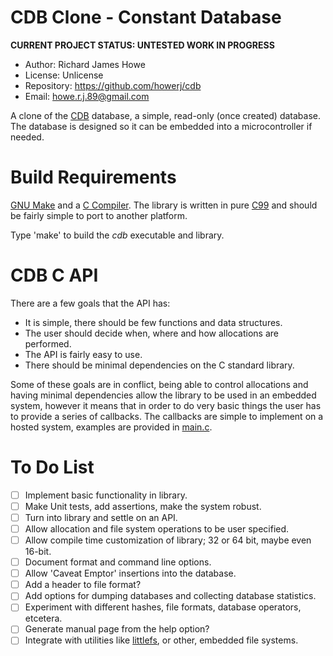 # CDB Clone - Constant Database

**CURRENT PROJECT STATUS: UNTESTED WORK IN PROGRESS**

- Author: Richard James Howe
- License: Unlicense
- Repository: <https://github.com/howerj/cdb>
- Email: howe.r.j.89@gmail.com

A clone of the [CDB][] database, a simple, read-only (once created) database.
The database is designed so it can be embedded into a microcontroller if
needed.

# Build Requirements

[GNU Make][] and a [C Compiler][]. The library is written in pure [C99][] and
should be fairly simple to port to another platform.

Type 'make' to build the *cdb* executable and library.

# CDB C API

There are a few goals that the API has:

* It is simple, there should be few functions and data structures.
* The user should decide when, where and how allocations are performed.
* The API is fairly easy to use.
* There should be minimal dependencies on the C standard library.

Some of these goals are in conflict, being able to control allocations and
having minimal dependencies allow the library to be used in an embedded system,
however it means that in order to do very basic things the user has to
provide a series of callbacks. The callbacks are simple to implement on a
hosted system, examples are provided in [main.c][].

# To Do List

- [ ] Implement basic functionality in library.
- [ ] Make Unit tests, add assertions, make the system robust.
- [ ] Turn into library and settle on an API.
- [ ] Allow allocation and file system operations to be user specified.
- [ ] Allow compile time customization of library; 32 or 64 bit, maybe even 16-bit.
- [ ] Document format and command line options.
- [ ] Allow 'Caveat Emptor' insertions into the database.
- [ ] Add a header to file format?
- [ ] Add options for dumping databases and collecting database statistics.
- [ ] Experiment with different hashes, file formats, database operators, etcetera.
- [ ] Generate manual page from the help option?
- [ ] Integrate with utilities like [littlefs][], or other, embedded file systems.

[main.c]: main.c
[CDB]: https://cr.yp.to/cdb.html
[GNU Make]: https://www.gnu.org/software/make/
[C Compiler]: https://gcc.gnu.org/
[C99]: https://en.wikipedia.org/wiki/C99
[littlefs]: https://github.com/ARMmbed/littlefs
